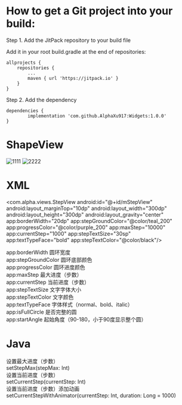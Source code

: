 # How to get a Git project into your build:

Step 1. Add the JitPack repository to your build file

Add it in your root build.gradle at the end of repositories:

	allprojects {
		repositories {
			...
			maven { url 'https://jitpack.io' }
		}
	}
  
Step 2. Add the dependency

	dependencies {
	        implementation 'com.github.AlphaXu917:Widgets:1.0.0'
	}


# ShapeView

![1111](https://user-images.githubusercontent.com/16589390/186829205-0d783fbf-a35e-4e2d-85f6-3ca7dd82993c.png)
![2222](https://user-images.githubusercontent.com/16589390/186829207-67cbf575-297d-48cb-9398-93168a1fd069.png)


# XML

<com.alpha.views.StepView
        android:id="@+id/mStepView"
        android:layout_marginTop="10dp"
        android:layout_width="300dp"
        android:layout_height="300dp"
        android:layout_gravity="center"
        app:borderWidth="20dp"
        app:stepGroundColor="@color/teal_200"
        app:progressColor="@color/purple_200"
        app:maxStep="10000"
        app:currentStep="1000"
        app:stepTextSize="30sp"
        app:textTypeFace="bold"
        app:stepTextColor="@color/black"/>

app:borderWidth 圆环宽度<br>
app:stepGroundColor 圆环底部颜色<br>
app:progressColor 圆环进度颜色<br>
app:maxStep 最大进度（步数）<br>
app:currentStep 当前进度（步数）<br>
app:stepTextSize 文字字体大小<br>
app:stepTextColor 文字颜色<br>
app:textTypeFace 字体样式（normal、bold、italic）<br>
app:isFullCircle 是否完整的圆<br>
app:startAngle 起始角度（90-180，小于90度显示整个圆）

# Java

设置最大进度（步数）<br>
setStepMax(stepMax: Int)<br>
设置当前进度（步数）<br>
setCurrentStep(currentStep: Int)<br>
设置当前进度（步数）添加动画<br>
setCurrentStepWithAnimator(currentStep: Int, duration: Long = 1000)
